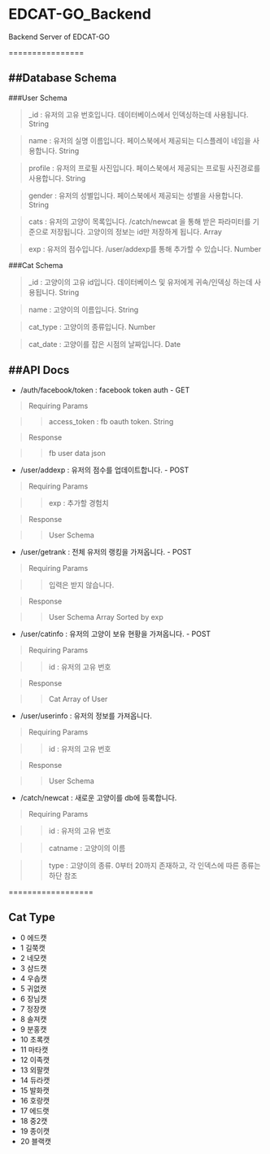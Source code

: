 # EDCAT-GO_Backend
Backend Server of EDCAT-GO

================

##Database Schema
----------------

###User Schema

> _id : 유저의 고유 번호입니다. 데이터베이스에서 인덱싱하는데 사용됩니다. String

> name : 유저의 실명 이름입니다. 페이스북에서 제공되는 디스플레이 네임을 사용합니다. String

> profile : 유저의 프로필 사진입니다. 페이스북에서 제공되는 프로필 사진경로를 사용합니다. String

> gender : 유저의 성별입니다. 페이스북에서 제공되는 성별을 사용합니다. String

> cats : 유저의 고양이 목록입니다. /catch/newcat 을 통해 받은 파라미터를 기준으로 저장됩니다. 고양이의 정보는 id만 저장하게 됩니다. Array

> exp : 유저의 점수입니다. /user/addexp를 통해 추가할 수 있습니다. Number

###Cat Schema

> _id : 고양이의 고유 id입니다. 데이터베이스 및 유저에게 귀속/인덱싱 하는데 사용됩니다. String

> name : 고양이의 이름입니다. String

> cat_type : 고양이의 종류입니다. Number

> cat_date : 고양이를 잡은 시점의 날짜입니다. Date



##API Docs
--------------

* /auth/facebook/token : facebook token auth - GET

> Requiring Params

>> access_token : fb oauth token. String

> Response

>> fb user data json



* /user/addexp : 유저의 점수를 업데이트합니다. - POST

> Requiring Params

>> exp : 추가할 경험치

> Response

>> User Schema




* /user/getrank : 전체 유저의 랭킹을 가져옵니다. - POST

> Requiring Params

>> 입력은 받지 않습니다.

> Response

>> User Schema Array Sorted by exp



* /user/catinfo : 유저의 고양이 보유 현황을 가져옵니다. - POST

> Requiring Params

>> id : 유저의 고유 번호

> Response

>> Cat Array of User



* /user/userinfo : 유저의 정보를 가져옵니다.

> Requiring Params

>> id : 유저의 고유 번호

> Response

>> User Schema



* /catch/newcat : 새로운 고양이를 db에 등록합니다.

> Requiring Params

>> id : 유저의 고유 번호

>> catname : 고양이의 이름

>> type : 고양이의 종류. 0부터 20까지 존재하고, 각 인덱스에 따른 종류는 하단 참조





==================

## Cat Type 

* 0 에드캣
* 1 길쭉캣
* 2 네모캣
* 3 샴드캣
* 4 우솝캣
* 5 귀없캣
* 6 장님캣
* 7 정장캣
* 8 솔져캣
* 9 분홍캣
* 10 초록캣
* 11 마타캣
* 12 이족캣
* 13 외팔캣
* 14 듀라캣
* 15 발화캣
* 16 호랑캣
* 17 에드랫
* 18 중2캣
* 19 종이캣
* 20 블랙캣